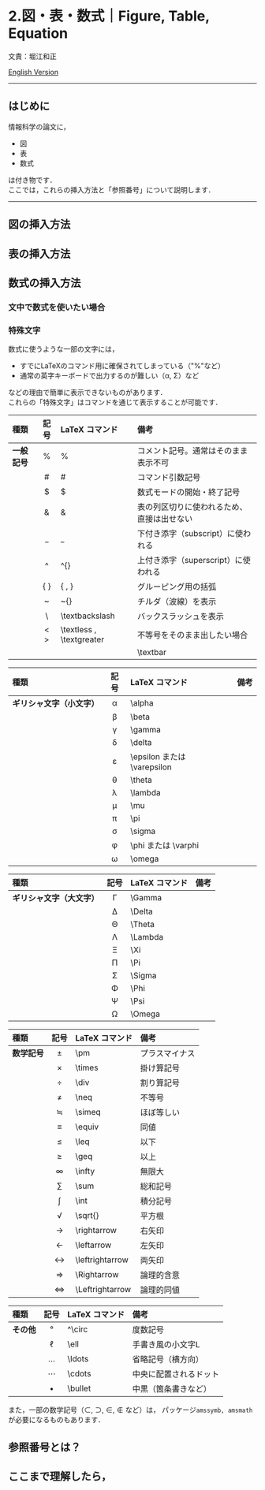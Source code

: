 # 2.図・表・数式｜Figure, Table, Equation
文責：堀江和正

[English Version](README_en.md)

---

## はじめに

情報科学の論文に，
- 図
- 表
- 数式

は付き物です．  
ここでは，これらの挿入方法と「参照番号」について説明します．

---

## 図の挿入方法

## 表の挿入方法

## 数式の挿入方法

### 文中で数式を使いたい場合

### 特殊文字

数式に使うような一部の文字には，
- すでにLaTeXのコマンド用に確保されてしまっている（"%"など）
- 通常の英字キーボードで出力するのが難しい（α, Σ）など

などの理由で簡単に表示できないものがあります．  
これらの「特殊文字」はコマンドを通じて表示することが可能です．

| 種類 | 記号 | LaTeX コマンド | 備考 |
|:------|:------:|:----------------|:------|
| **一般記号** | % | \% | コメント記号。通常はそのまま表示不可 |
|  | # | \# | コマンド引数記号 |
|  | $ | \$ | 数式モードの開始・終了記号 |
|  | & | \& | 表の列区切りに使われるため、直接は出せない |
|  | _ | \_ | 下付き添字（subscript）に使われる |
|  | ^ | \^{} | 上付き添字（superscript）に使われる |
|  | { } | \{ , \} | グルーピング用の括弧 |
|  | ~ | \~{} | チルダ（波線）を表示 |
|  | \\ | \textbackslash | バックスラッシュを表示 |
|  | < > | \textless , \textgreater | 不等号をそのまま出したい場合 |
|  | | | \textbar | 縦棒（パイプ）をそのまま出す |

| 種類 | 記号 | LaTeX コマンド | 備考 |
|:------|:------:|:----------------|:------|
| **ギリシャ文字（小文字）** | α | \alpha |  |
|  | β | \beta |  |
|  | γ | \gamma |  |
|  | δ | \delta |  |
|  | ε | \epsilon または \varepsilon |  |
|  | θ | \theta |  |
|  | λ | \lambda |  |
|  | μ | \mu |  |
|  | π | \pi |  |
|  | σ | \sigma |  |
|  | φ | \phi または \varphi |  |
|  | ω | \omega |  |

| 種類 | 記号 | LaTeX コマンド | 備考 |
|:------|:------:|:----------------|:------|
| **ギリシャ文字（大文字）** | Γ | \Gamma |  |
|  | Δ | \Delta |  |
|  | Θ | \Theta |  |
|  | Λ | \Lambda |  |
|  | Ξ | \Xi |  |
|  | Π | \Pi |  |
|  | Σ | \Sigma |  |
|  | Φ | \Phi |  |
|  | Ψ | \Psi |  |
|  | Ω | \Omega |  |

| 種類 | 記号 | LaTeX コマンド | 備考 |
|:------|:------:|:----------------|:------|
| **数学記号** | ± | \pm | プラスマイナス |
|  | × | \times | 掛け算記号 |
|  | ÷ | \div | 割り算記号 |
|  | ≠ | \neq | 不等号 |
|  | ≒ | \simeq | ほぼ等しい |
|  | ≡ | \equiv | 同値 |
|  | ≤ | \leq | 以下 |
|  | ≥ | \geq | 以上 |
|  | ∞ | \infty | 無限大 |
|  | ∑ | \sum | 総和記号 |
|  | ∫ | \int | 積分記号 |
|  | √ | \sqrt{} | 平方根 |
|  | → | \rightarrow | 右矢印 |
|  | ← | \leftarrow | 左矢印 |
|  | ↔ | \leftrightarrow | 両矢印 |
|  | ⇒ | \Rightarrow | 論理的含意 |
|  | ⇔ | \Leftrightarrow | 論理的同値 |

| 種類 | 記号 | LaTeX コマンド | 備考 |
|:------|:------:|:----------------|:------|
| **その他** | ° | ^\circ | 度数記号 |
|  | ℓ | \ell | 手書き風の小文字L |
|  | … | \ldots | 省略記号（横方向） |
|  | ⋯ | \cdots | 中央に配置されるドット |
|  | • | \bullet | 中黒（箇条書きなど） |

また，一部の数学記号（⊂, ⊃, ∈, ∉ など）は，
パッケージ`amssymb, amsmath`が必要になるものもあります．

## 参照番号とは？

## ここまで理解したら，
